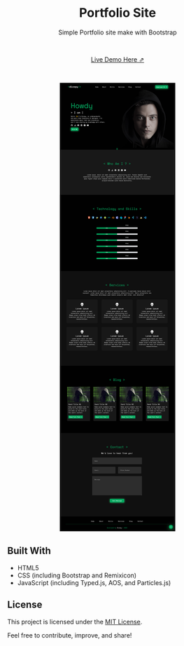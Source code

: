 

  <h1 align="center">Portfolio Site </h1>

  <p align="center">Simple Portfolio site make with Bootstrap</p>


<br>

<p align="center">
  <a href="https://dizzzpy.netlify.app/">Live Demo Here ⇗ </a>
</p>

<br>


<p align="center">
  <img src="screenshot.png" alt="Demo Site">
</p>




  <h2 id="built-with">Built With</h2>
    <ul>
        <li>HTML5</li>
        <li>CSS (including Bootstrap and Remixicon)</li>
        <li>JavaScript (including Typed.js, AOS, and Particles.js)</li>
    </ul>



  <h2 id="license">License</h2>

  <p>This project is licensed under the <a href="LICENSE">MIT License</a>.</p>

  <p>Feel free to contribute, improve, and share!</p>


  

